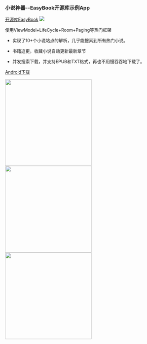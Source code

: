 ### 小说神器--EasyBook开源库示例App


[开源库EasyBook](https://github.com/Zzzia/EasyBook)
[![](https://jitpack.io/v/Zzzia/EasyBook.svg)](https://jitpack.io/#Zzzia/EasyBook)


使用ViewModel+LifeCycle+Room+Paging等热门框架

* 实现了10+个小说站点的解析，几乎能搜索到所有热门小说。

* 书籍追更，收藏小说自动更新最新章节

* 并发搜索下载，并支持EPUB和TXT格式，再也不用慢吞吞地下载了。


[Android下载](http://qiniu.zzzia.net/book_v1.3.1.apk)


<img src="https://github.com/Zzzia/Book/blob/master/screenshot/1.png" width="280"><img src="https://github.com/Zzzia/Book/blob/master/screenshot/2.png" width="280"><img src="https://github.com/Zzzia/Book/blob/master/screenshot/3.png" width="280">